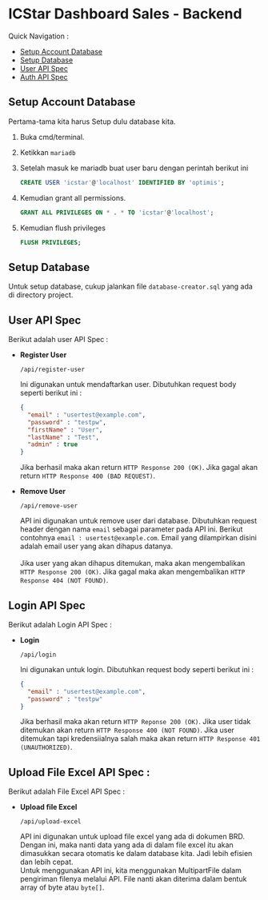# ICStar Dashboard Sales - Backend

Quick Navigation :
- [Setup Account Database](#setup-account-database)
- [Setup Database](#setup-database)
- [User API Spec](#user-api-spec)
- [Auth API Spec](#login-api-spec)

## Setup Account Database

Pertama-tama kita harus Setup dulu database kita.

1. Buka cmd/terminal.
2. Ketikkan `mariadb`
3. Setelah masuk ke mariadb buat user baru dengan perintah berikut ini

    ```sql
    CREATE USER 'icstar'@'localhost' IDENTIFIED BY 'optimis';
    ```
4. Kemudian grant all permissions.
    ```sql
    GRANT ALL PRIVILEGES ON * . * TO 'icstar'@'localhost';
    ```
5. Kemudian flush privileges
    ```sql
    FLUSH PRIVILEGES;
    ```

## Setup Database

Untuk setup database, cukup jalankan file `database-creator.sql` yang ada 
di directory project.

## User API Spec

Berikut adalah user API Spec :
- <b>Register User</b> <br>
  ```
  /api/register-user
  ```
  Ini digunakan untuk mendaftarkan user. Dibutuhkan request body seperti 
  berikut ini :
   
  ```json
  {
    "email" : "usertest@example.com",
    "password" : "testpw",
    "firstName" : "User",
    "lastName" : "Test",
    "admin" : true
  }
  ```
  Jika berhasil maka akan return `HTTP Response 200 (OK)`. Jika gagal akan return
  `HTTP Response 400 (BAD REQUEST)`.
  

- <b>Remove User</b> <br>
  ```
  /api/remove-user
  ```
  API ini digunakan untuk remove user dari database. Dibutuhkan request header 
  dengan nama `email` sebagai parameter pada API ini. Berikut contohnya
  `email : usertest@example.com`. Email yang dilampirkan disini adalah email 
  user yang akan dihapus datanya. <br> <br>
  Jika user yang akan dihapus ditemukan, maka akan mengembalikan 
  `HTTP Response 200 (OK)`. Jika gagal maka akan mengembalikan
  `HTTP Response 404 (NOT FOUND)`.

## Login API Spec

Berikut adalah Login API Spec :
- <b>Login</b>
  ```
  /api/login
  ```
  Ini digunakan untuk login. Dibutuhkan request body seperti berikut ini :
  ```json
  {
    "email" : "usertest@example.com",
    "password" : "testpw"
  }
  ```
  Jika berhasil maka akan return `HTTP Reponse 200 (OK)`. Jika user tidak 
  ditemukan akan return `HTTP Response 400 (NOT FOUND)`. Jika user ditemukan 
  tapi kredensiialnya salah maka akan return `HTTP Response 401 (UNAUTHORIZED)`.

## Upload File Excel API Spec :

Berikut adalah File Excel API Spec :
  - <b>Upload file Excel</b>
    ``` 
    /api/upload-excel
    ```
    API ini digunakan untuk upload file excel yang ada di dokumen BRD. Dengan
    ini, maka nanti data yang ada di dalam file excel itu akan dimasukkan
    secara otomatis ke dalam database kita. Jadi lebih efisien dan lebih cepat.
    <br>
    Untuk menggunakan API ini, kita menggunakan MultipartFile dalam pengiriman
    filenya melalui API. File nanti akan diterima dalam bentuk array of 
    byte atau `byte[]`.